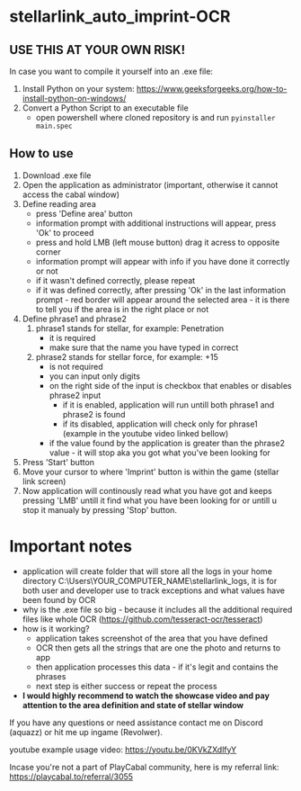 # stellarlink_auto_imprint-OCR

## USE THIS AT YOUR OWN RISK!

In case you want to compile it yourself into an .exe file:
 1. Install Python on your system: https://www.geeksforgeeks.org/how-to-install-python-on-windows/
 2. Convert a Python Script to an executable file
     - open powershell where cloned repository is and run `pyinstaller main.spec`


## How to use
 1. Download .exe file
 1. Open the application as administrator (important, otherwise it cannot access the cabal window)
 2. Define reading area
    - press 'Define area' button
    - information prompt with additional instructions will appear, press 'Ok' to proceed
    - press and hold LMB (left mouse button) drag it acress to opposite corner
    - information prompt will appear with info if you have done it correctly or not
    - if it wasn't defined correctly, please repeat
    - if it was defined correctly, after pressing 'Ok' in the last information prompt - red border will appear around the selected area - it is there to tell you if the area is in the right place or not
 3. Define phrase1 and phrase2
    1. phrase1 stands for stellar, for example: Penetration
       - it is required
       - make sure that the name you have typed in correct
    2. phrase2 stands for stellar force, for example: +15
       - is not required
       - you can input only digits
       - on the right side of the input is checkbox that enables or disables phrase2 input
         - if it is enabled, application will run untill both phrase1 and phrase2 is found
         - if its disabled, application will check only for phrase1 (example in the youtube video linked bellow)
       - if the value found by the application is greater than the phrase2 value - it will stop aka you got what you've been looking for
 5. Press 'Start' button
 6. Move your cursor to where 'Imprint' button is within the game (stellar link screen)
 7. Now application will continously read what you have got and keeps pressing 'LMB' untill it find what you have been looking for or untill u stop it manualy by pressing 'Stop' button.

# Important notes
- application will create folder that will store all the logs in your home directory C:\Users\YOUR_COMPUTER_NAME\stellarlink_logs, it is for both user and developer use to track exceptions and what values have been found by OCR
- why is the .exe file so big - because it includes all the additional required files like whole OCR (https://github.com/tesseract-ocr/tesseract)
- how is it working?
  - application takes screenshot of the area that you have defined
  - OCR then gets all the strings that are one the photo and returns to app
  - then application processes this data - if it's legit and contains the phrases
  - next step is either success or repeat the process
- **I would highly recommend to watch the showcase video and pay attention to the area definition and state of stellar window**
 
If you have any questions or need assistance contact me on Discord (aquazz) or hit me up ingame (Revolwer).

youtube example usage video: https://youtu.be/0KVkZXdlfyY

Incase you're not a part of PlayCabal community, here is my referral link: https://playcabal.to/referral/3055
